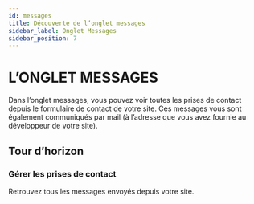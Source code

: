 ```yaml
---
id: messages
title: Découverte de l’onglet messages
sidebar_label: Onglet Messages
sidebar_position: 7
---
```


# L’ONGLET MESSAGES

Dans l’onglet messages, vous pouvez voir toutes les prises de contact depuis le formulaire de contact de votre site. Ces messages vous sont également communiqués par mail (à l’adresse que vous avez fournie au développeur de votre site).

## Tour d’horizon

### Gérer les prises de contact

Retrouvez tous les messages envoyés depuis votre site.
